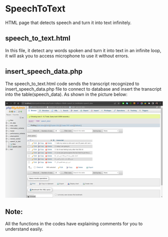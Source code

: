 # SpeechToText
HTML page that detects speech and turn it into text infinitely.

## speech_to_text.html
In this file, it detect any words spoken and turn it into text in an infinite loop, it will ask you to access microphone to use it without errors.

## insert_speech_data.php
The speech_to_text.html code sends the transcript recognized to insert_speech_data.php file to connect to database and insert the transcript into the table(speech_data). As shown in the picture below:

![database](speech_to_text_db.png)

## Note: 
All the functions in the codes have explaining comments for you to understand easily.
